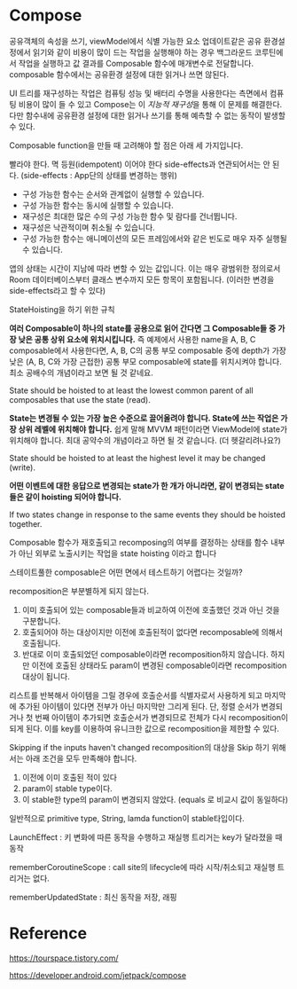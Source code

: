 # Compose

공유객체의 속성을 쓰기, viewModel에서 식별 가능한 요소 업데이트같은 공유 환경설정에서 읽기와 같이 비용이 많이 드는 작업을 실행해야 하는 경우 백그라운드 코루틴에서 작업을 실행하고 값 결과를 Composable 함수에 매개변수로 전달합니다.
composable 함수에서는 공유환경 설정에 대한 읽거나 쓰면 않된다.

 UI 트리를 재구성하는 작업은 컴퓨팅 성능 및 배터리 수명을 사용한다는 측면에서 컴퓨팅 비용이 많이 들 수 있고 Compose는 이 *지능적 재구성*을 통해 이 문제를 해결한다. 다만 함수내에 공유환경 설정에 대한 읽거나 쓰기를 통해 예측할 수 없는 동작이 발생할 수 있다.



Composable function을 만들 때 고려해야 할 점은 아래 세 가지입니다.

빨라야 한다.
멱 등원(idempotent) 이어야 한다
side-effects과 연관되어서는 안 된다. (side-effects : App단의 상태를 변경하는 행위)



- 구성 가능한 함수는 순서와 관계없이 실행할 수 있습니다.
- 구성 가능한 함수는 동시에 실행할 수 있습니다.
- 재구성은 최대한 많은 수의 구성 가능한 함수 및 람다를 건너뜁니다.
- 재구성은 낙관적이며 취소될 수 있습니다.
- 구성 가능한 함수는 애니메이션의 모든 프레임에서와 같은 빈도로 매우 자주 실행될 수 있습니다.



앱의 상태는 시간이 지남에 따라 변할 수 있는 값입니다. 이는 매우 광범위한 정의로서 Room 데이터베이스부터 클래스 변수까지 모든 항목이 포함됩니다. (이러한 변경을 side-effects라고 할 수 있다)



StateHoisting을 하기 위한 규칙

**여러 Composable이 하나의 state를 공용으로 읽어 간다면 그 Composable들 중 가장 낮은 공통 상위 요소에 위치시킵니다.** 즉 예제에서 사용한 name을 A, B, C composable에서 사용한다면, A, B, C의 공통 부모 composable 중에 depth가 가장 낮은 (A, B, C와 가장 근접한) 공통 부모 composable에 state를 위치시켜야 합니다. 최소 공배수의 개념이라고 보면 될 것 같네요.

State should be hoisted to at least the lowest common parent of all composables that use the state (read).

**State는 변경될 수 있는 가장 높은 수준으로 끌어올려야 합니다. State에 쓰는 작업은 가장 상위 레벨에 위치해야 합니다.** 쉽게 말해 MVVM 패턴이라면 ViewModel에 state가 위치해야 합니다. 최대 공약수의 개념이라고 하면 될 것 같습니다. (더 헷갈리려나요?)

State should be hoisted to at least the highest level it may be changed (write).

**어떤 이벤트에 대한 응답으로 변경되는 state가 한 개가 아니라면, 같이 변경되는 state들은 같이 hoisting 되어야 합니다.**

If two states change in response to the same events they should be hoisted together.



Composable 함수가 재호출되고 recomposing의 여부를 결정하는 상태를 함수 내부가 아닌 외부로 노출시키는 작업을 state hoisting 이라고 합니다



스테이트풀한 composable은 어떤 면에서 테스트하기 어렵다는 것일까?



recomposition은 부분별하게 되지 않는다.

1. 이미 호출되어 있는 composable들과 비교하여 이전에 호출했던 것과 아닌 것을 구분합니다.
2. 호출되어야 하는 대상이지만 이전에 호출된적이 없다면 recomposable에 의해서 호출됩니다.
3. 반대로 이미 호출되었던 composable이라면 recomposition하지 않습니다. 하지만 이전에 호출된 상태라도 param이 변경된 composable이라면 recomposition 대상이 됩니다.



리스트를 반복해서 아이템을 그릴 경우에 호출순서를 식별자로서 사용하게 되고 마지막에 추가된 아이템이 있다면 전부가 아닌 마지막만 그리게 된다. 단, 정렬 순서가 변경되거나 첫 번째 아이템이 추가되면 호출순서가 변경되므로 전체가 다시 recomposition이 되게 된다. 이를 key를 이용하여 유니크한 값으로 recomposition을 제한할 수 있다.



Skipping if the inputs haven't changed
recomposition의 대상을 Skip 하기 위해서는 아래 조건을 모두 만족해야 합니다.

1. 이전에 이미 호출된 적이 있다
2. param이 stable type이다.
3. 이 stable한 type의 param이 변경되지 않았다. (equals 로 비교시 값이 동일하다)

일반적으로 primitive type, String, lamda function이 stable타입이다. 





LaunchEffect : 키 변화에 따른 동작을 수행하고 재실행 트리거는 key가 달라졌을 때 동작

rememberCoroutineScope : call site의 lifecycle에 따라 시작/취소되고 재실행 트리거는 없다.

rememberUpdatedState : 최신 동작을 저장, 래핑





# Reference

https://tourspace.tistory.com/

https://developer.android.com/jetpack/compose
